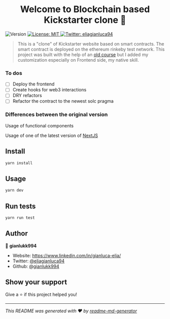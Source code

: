 <h1 align="center">Welcome to Blockchain based Kickstarter clone 👋</h1>
<p>
  <img alt="Version" src="https://img.shields.io/badge/version-1.0.0-blue.svg?cacheSeconds=2592000" />
  <a href="#" target="_blank">
    <img alt="License: MIT" src="https://img.shields.io/badge/License-MIT-yellow.svg" />
  </a>
  <a href="https://twitter.com/eliagianluca94" target="_blank">
    <img alt="Twitter: eliagianluca94" src="https://img.shields.io/twitter/follow/eliagianluca94.svg?style=social" />
  </a>
</p>

> This is a &#34;clone&#34; of Kickstarter website based on smart contracts. The smart contract is deployed on the ethereum rinkeby test network. This project was built with the help of an [old course](https://www.udemy.com/course/ethereum-and-solidity-the-complete-developers-guide) but I added my customization especially on Frontend side, my native skill.

### To dos

- [ ] Deploy the frontend
- [ ] Create hooks for web3 interactions
- [ ] DRY refactors
- [ ] Refactor the contract to the newest solc pragma

### Differences between the original version
Usage of functional components

Usage of one of the latest version of [NextJS](https://nextjs.org/)

## Install

```sh
yarn install
```

## Usage

```sh
yarn dev
```

## Run tests

```sh
yarn run test
```

## Author

👤 **gianlukk994**

- Website: https://www.linkedin.com/in/gianluca-elia/
- Twitter: [@eliagianluca94](https://twitter.com/eliagianluca94)
- Github: [@gianlukk994](https://github.com/gianlukk994)

## Show your support

Give a ⭐️ if this project helped you!

---

_This README was generated with ❤️ by [readme-md-generator](https://github.com/kefranabg/readme-md-generator)_
